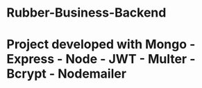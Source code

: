 # Rubber-Business-Backend
# Project developed with Mongo - Express - Node - JWT - Multer - Bcrypt - Nodemailer 

